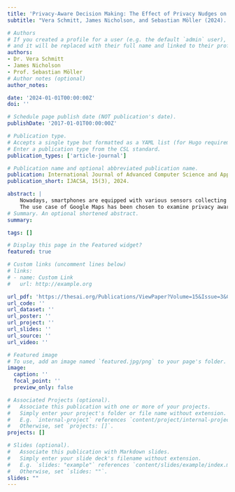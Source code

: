 ```yaml
---
title: 'Privacy-Aware Decision Making: The Effect of Privacy Nudges on Privacy Awareness and the Monetary Assessment of Personal Information.'
subtitle: "Vera Schmitt, James Nicholson, and Sebastian Möller (2024). International Journal of Advanced Computer Science and Applications (IJACSA), 15(3), 2024. "

# Authors
# If you created a profile for a user (e.g. the default `admin` user), write the username (folder name) here
# and it will be replaced with their full name and linked to their profile.
authors:
- Dr. Vera Schmitt
- James Nicholson
- Prof. Sebastian Möller
# Author notes (optional)
author_notes: 

date: '2024-01-01T00:00:00Z'
doi: ''

# Schedule page publish date (NOT publication's date).
publishDate: '2017-01-01T00:00:00Z'

# Publication type.
# Accepts a single type but formatted as a YAML list (for Hugo requirements).
# Enter a publication type from the CSL standard.
publication_types: ['article-journal']

# Publication name and optional abbreviated publication name.
publication: International Journal of Advanced Computer Science and Applications (IJACSA), 15(3), 2024. 
publication_short: IJACSA, 15(3), 2024.

abstract: |
    Nowadays, smartphones are equipped with various sensors collecting a huge amount of sensitive personal information about their users. However, for smartphone users, it remains hidden, and sensitive information is accessed by used applications and data requesters. Moreover, governmental institutions have no means to verify if applications requesting sensitive information are compliant with the General Data Protection Directive (GDPR), as it is infeasible to check the technical details and data requested by applications that are on the market. Thus, this research aims to shed light on the compliance analysis of applications with the GDPR. Therefore, a multidimensional analysis is applied to analyzing the permission requests of applications and empirically test if the information provided about potentially dangerous permissions influences the privacy awareness and their willingness to pay or sell personal data of users.
    The use case of Google Maps has been chosen to examine privacy awareness and the monetary assessment of data in a concrete scenario. The information about the multidimensional analysis of the permission requests of Google Maps and the privacy consent form is used to design privacy nudges to inform users about potentially harmful permission requests that are not in line with the GDPR. The privacy nudges are evaluated in two crowdsourcing experiments with overall 426 participants, showing that information about harmful data collection practices increases privacy awareness and also the willingness to pay for the protection of personal data.
# Summary. An optional shortened abstract.
summary: 

tags: []

# Display this page in the Featured widget?
featured: true

# Custom links (uncomment lines below)
# links:
# - name: Custom Link
#   url: http://example.org

url_pdf: 'https://thesai.org/Publications/ViewPaper?Volume=15&Issue=3&Code=IJACSA&SerialNo=3'
url_code: ''
url_dataset: ''
url_poster: ''
url_project: ''
url_slides: ''
url_source: ''
url_video: ''

# Featured image
# To use, add an image named `featured.jpg/png` to your page's folder.
image:
  caption: ''
  focal_point: ''
  preview_only: false

# Associated Projects (optional).
#   Associate this publication with one or more of your projects.
#   Simply enter your project's folder or file name without extension.
#   E.g. `internal-project` references `content/project/internal-project/index.md`.
#   Otherwise, set `projects: []`.
projects: []

# Slides (optional).
#   Associate this publication with Markdown slides.
#   Simply enter your slide deck's filename without extension.
#   E.g. `slides: "example"` references `content/slides/example/index.md`.
#   Otherwise, set `slides: ""`.
slides: ""
---
```




